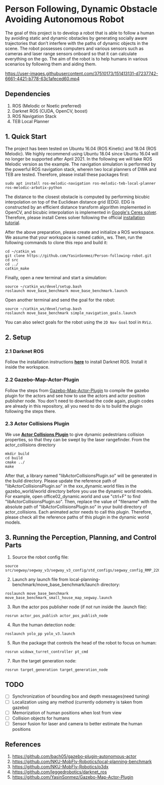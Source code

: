 # Person Following, Dynamic Obstacle Avoiding Autonomous Robot
The goal of this project is to develop a robot that is able to follow a human by avoiding static and dynamic obstacles by generating socially aware trajectories that don’t interfere with the paths of dynamic objects in the scene.  The robot possesses computers and various sensors such as cameras and laser range sensors onboard so that it can calculate everything on the go.  The aim of the robot is to help humans in various scenarios by following them and aiding them.




https://user-images.githubusercontent.com/37510173/151413131-d7237742-6661-4421-b778-63c1afeced60.mp4


## Dependencies
1. ROS (Melodic or Noetic preferred)
2. Darknet ROS (CUDA, OpenCV, boost)
3. ROS Navigation Stack
4. TEB Local Planner

## 1. Quick Start

The project has been tested on Ubuntu 16.04 (ROS Kinetic) and 18.04 (ROS Melodic). We highly recommend using Ubuntu 18.04 since Ubuntu 16.04 will no longer be supported after April 2021. In the following we will take ROS Melodic version as the example. The navigation simulation is performed by the powerful ROS navigation stack, wherein two local planners of DWA and TEB are tested. Therefore, please install these packages first:

```
sudo apt install ros-melodic-navigation ros-melodic-teb-local-planner ros-melodic-arbotix-python
```
The distance to the closest obstacle is computed by performing bicubic interpolation on top of the Euclidean distance grid (EDG). EDG is constructed by an efficient distance transform algorithm implemented in OpenCV, and bicubic interpolation is implemented in [Google's Ceres solver](http://ceres-solver.org/). Therefore, please install Ceres solver following the official [installation tutorial](http://ceres-solver.org/installation.html). 

After the above preparation, please create and initialize a ROS workspace. We assume that your workspace is named catkin_ ws. Then, run the following commands to clone this repo and build it:

```
cd ~/catkin_ws
git clone https://github.com/YasinSonmez/Person-following-robot.git
cd src
cd ../
catkin_make
```

Finally, open a new terminal and start a simulation: 
```
source ~/catkin_ws/devel/setup.bash
roslaunch move_base_benchmark move_base_benchmark.launch
```
Open another terminal and send the goal for the robot:
```
source ~/catkin_ws/devel/setup.bash
roslaunch move_base_benchmark simple_navigation_goals.launch
```
You can also select goals for the robot using the ```2D Nav Goal``` tool in ```RViz```.

## 2. Setup
### 2.1 Darknet ROS
Follow the installation instructions [**here**](https://github.com/leggedrobotics/darknet_ros) to install Darknet ROS. Install it inside the workspace.
### 2.2 Gazebo-Map-Actor-Plugin
Follow the steps from [Gazebo-Map-Actor-Plugin](https://github.com/YasinSonmez/Gazebo-Map-Actor-Plugin) to compile the gazebo plugin for the actors and see how to use the actors and actor position publisher node. You don't need to download the code again, plugin codes are already in this repository, all you need to do is to build the plugin following the steps there.
### 2.3 Actor Collisions Plugin
We use [**Actor Collisions Plugin**](https://github.com/osrf/gazebo/tree/gazebo11/examples/plugins/actor_collisions) to give dynamic pedestrians collision properties, so that they can be swept by the laser rangefinder. From the actor_collisions directory
```
mkdir build
cd build
cmake ../
make
```
After that, a library named "libActorCollisionsPlugin.so" will be generated in the build directory. Please update the reference path of "libActorCollisionsPlugin.so" in the xxx_dynamic.world files in the gazebo_world/world directory before you use the dynamic world models. For example, open office02_dynamic.world and use "ctrl+F" to find "libActorCollisionsPlugin.so". Then, replace the value of "filename" with the absolute path of "libActorCollisionsPlugin.so" in your build directory of actor_collisions. Each animated actor needs to call this plugin. Therefore, please check all the reference paths of this plugin in the dynamic world models.

## 3. Running the Perception, Planning, and Control Parts
1. Source the robot config file:
```
source src/segway/segway_v3/segway_v3_config/std_configs/segway_config_RMP_220.bash
```
2. Launch any launch file from local-planning-benchmark/move_base_benchmark/launch directory:
```
roslaunch move_base_benchmark move_base_benchmark_small_house_map_segway.launch
```
3. Run the actor pos publisher node (if not run inside the .launch file): 
```
rosrun actor_pos_publish actor_pos_publish_node
```
4. Run the human detection node:
```
roslaunch yolo_pp yolo_v3.launch
```
5. Run the package that controls the head of the robot to focus on human:
```
rosrun widowx_turret_controller pt_cmd
```
7. Run the target generation node:
```
rosrun target_generation target_generation_node
```
## TODO
- [ ] Synchronization of bounding box and depth messages(need tuning)
- [ ] Localization using any method (currently odometry is taken from gazebo)
- [ ] Memorization of human positions when lost from view
- [ ] Collision objects for humans
- [ ] Sensor fusion for laser and camera to better estimate the human positions

## References
1. https://github.com/bach05/gazebo-plugin-autonomous-actor
2. https://github.com/NKU-MobFly-Robotics/local-planning-benchmark
3. https://github.com/NKU-MobFly-Robotics/p3dx
4. https://github.com/leggedrobotics/darknet_ros
5. https://github.com/YasinSonmez/Gazebo-Map-Actor-Plugin
